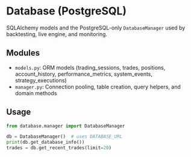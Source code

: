 # Database (PostgreSQL)

SQLAlchemy models and the PostgreSQL-only `DatabaseManager` used by backtesting, live engine, and monitoring.

## Modules
- `models.py`: ORM models (trading_sessions, trades, positions, account_history, performance_metrics, system_events, strategy_executions)
- `manager.py`: Connection pooling, table creation, query helpers, and domain methods

## Usage
```python
from database.manager import DatabaseManager

db = DatabaseManager()  # uses DATABASE_URL
print(db.get_database_info())
trades = db.get_recent_trades(limit=20)
```
